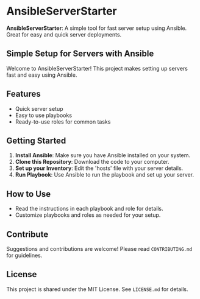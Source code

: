 # AnsibleServerStarter

**AnsibleServerStarter**: A simple tool for fast server setup using Ansible. Great for easy and quick server deployments.

## Simple Setup for Servers with Ansible

Welcome to AnsibleServerStarter! This project makes setting up servers fast and easy using Ansible.

## Features

- Quick server setup
- Easy to use playbooks
- Ready-to-use roles for common tasks

## Getting Started

1. **Install Ansible**: Make sure you have Ansible installed on your system.
2. **Clone this Repository**: Download the code to your computer.
3. **Set up your Inventory**: Edit the 'hosts' file with your server details.
4. **Run Playbook**: Use Ansible to run the playbook and set up your server.

## How to Use

- Read the instructions in each playbook and role for details.
- Customize playbooks and roles as needed for your setup.

## Contribute

Suggestions and contributions are welcome! Please read `CONTRIBUTING.md` for guidelines.

## License

This project is shared under the MIT License. See `LICENSE.md` for details.
